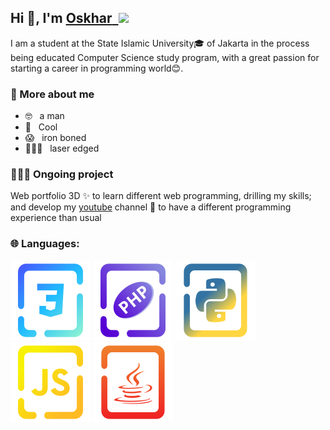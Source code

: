 ## Hi 👋, I'm [Oskhar](https://moskhar.my.id)<a href="https://linkedin.com/">&nbsp;&nbsp;<img width="22" src="https://upload.wikimedia.org/wikipedia/commons/thumb/8/81/LinkedIn_icon.svg/2048px-LinkedIn_icon.svg.png"></img></a>
I am a student at the State Islamic University🎓 of Jakarta in the process being educated Computer Science study program, with a great passion for starting a career in programming world😊.

### 🤔 More about me

- 🤓 &nbsp; a man
- 🥶 &nbsp; Cool
- 😱 &nbsp; iron boned
- 🦸🏻‍♂️ &nbsp; laser edged

### 🧑🏻‍💻 Ongoing project

Web portfolio 3D ✨ to learn different web programming, drilling my skills; and develop my [youtube](https://www.youtube.com/@grtrick__) channel 🎥 to have a different programming experience than usual

### 🌐 Languages:
[![CSS](./docs/img/Language/candy_img/css.svg)](https://github.com/MuhamadOskhar?tab=repositories&language=css)
[![PHP](./docs/img/Language/candy_img/php.svg)](https://github.com/MuhamadOskhar?tab=repositories&language=php)
[![Python](./docs/img/Language/candy_img/python.svg)](https://github.com/MuhamadOskhar?tab=repositories&language=python)
[![JavaScript](./docs/img/Language/candy_img/javascript.svg)](https://github.com/MuhamadOskhar?tab=repositories&language=javascript)
[![Java](./docs/img/Language/candy_img/java.svg)](https://github.com/MuhamadOskhar?tab=repositories&language=java)
<!--
**MuhamadOskhar/MuhamadOskhar** is a ✨ _special_ ✨ repository because its `README.md` (this file) appears on your GitHub profile.

Here are some ideas to get you started:

- 🔭 I’m currently working on ...
- 🌱 I’m currently learning ...
- 👯 I’m looking to collaborate on ...
- 🤔 I’m looking for help with ...
- 💬 Ask me about ...
- 📫 How to reach me: ...
- 😄 Pronouns: ...
- ⚡ Fun fact: ...
-->
